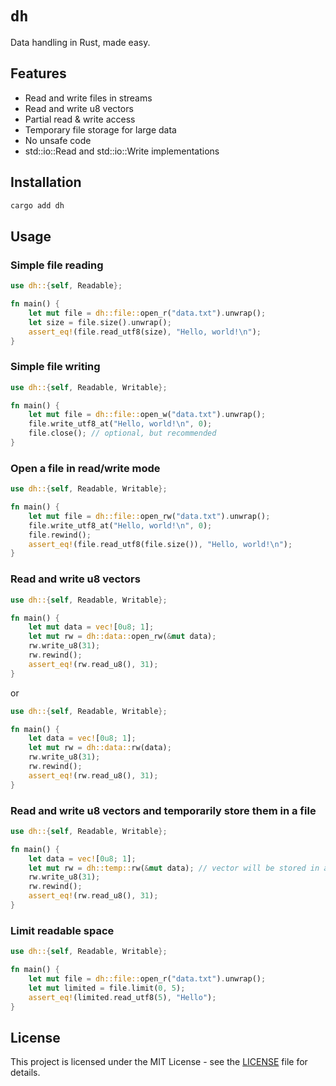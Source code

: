 # `dh`

Data handling in Rust, made easy.

## Features

- Read and write files in streams
- Read and write u8 vectors
- Partial read & write access
- Temporary file storage for large data
- No unsafe code
- std::io::Read and std::io::Write implementations

## Installation

```bash
cargo add dh
```

## Usage

### Simple file reading

```rust
use dh::{self, Readable};

fn main() {
    let mut file = dh::file::open_r("data.txt").unwrap();
    let size = file.size().unwrap();
    assert_eq!(file.read_utf8(size), "Hello, world!\n");
}
```

### Simple file writing

```rust
use dh::{self, Readable, Writable};

fn main() {
    let mut file = dh::file::open_w("data.txt").unwrap();
    file.write_utf8_at("Hello, world!\n", 0);
    file.close(); // optional, but recommended
}
```

### Open a file in read/write mode

```rust
use dh::{self, Readable, Writable};

fn main() {
    let mut file = dh::file::open_rw("data.txt").unwrap();
    file.write_utf8_at("Hello, world!\n", 0);
    file.rewind();
    assert_eq!(file.read_utf8(file.size()), "Hello, world!\n");
}
```

### Read and write u8 vectors

```rust
use dh::{self, Readable, Writable};

fn main() {
    let mut data = vec![0u8; 1];
    let mut rw = dh::data::open_rw(&mut data);
    rw.write_u8(31);
    rw.rewind();
    assert_eq!(rw.read_u8(), 31);
}
```

or

```rust
use dh::{self, Readable, Writable};

fn main() {
    let data = vec![0u8; 1];
    let mut rw = dh::data::rw(data);
    rw.write_u8(31);
    rw.rewind();
    assert_eq!(rw.read_u8(), 31);
}
```

### Read and write u8 vectors and temporarily store them in a file

```rust
use dh::{self, Readable, Writable};

fn main() {
    let data = vec![0u8; 1];
    let mut rw = dh::temp::rw(&mut data); // vector will be stored in a temporary file, reducing memory load
    rw.write_u8(31);
    rw.rewind();
    assert_eq!(rw.read_u8(), 31);
}
```

### Limit readable space

```rust
use dh::{self, Readable, Writable};

fn main() {
    let mut file = dh::file::open_r("data.txt").unwrap();
    let mut limited = file.limit(0, 5);
    assert_eq!(limited.read_utf8(5), "Hello");
}
```

## License

This project is licensed under the MIT License - see the [LICENSE](LICENSE) file for details.
